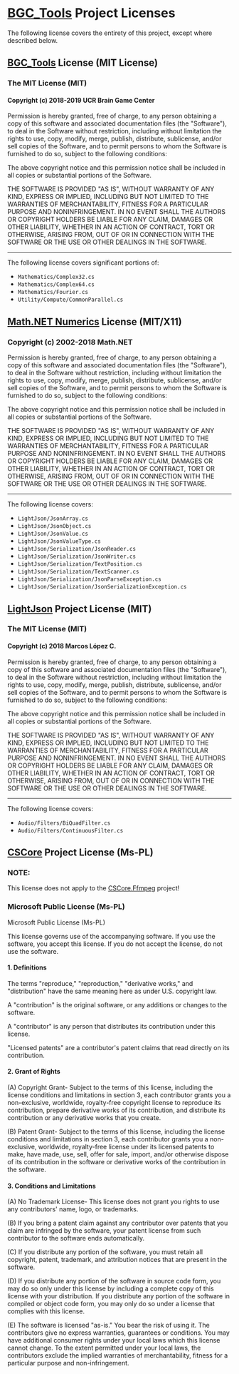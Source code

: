 # [BGC_Tools](https://github.com/UCRBrainGameCenter/BGC_Tools/) Project Licenses

The following license covers the entirety of this project, except where described below.

## [BGC_Tools](https://github.com/UCRBrainGameCenter/BGC_Tools/) License (MIT License)

### The MIT License (MIT)

#### Copyright (c) 2018-2019 UCR Brain Game Center

Permission is hereby granted, free of charge, to any person obtaining a copy
of this software and associated documentation files (the "Software"), to deal
in the Software without restriction, including without limitation the rights
to use, copy, modify, merge, publish, distribute, sublicense, and/or sell
copies of the Software, and to permit persons to whom the Software is
furnished to do so, subject to the following conditions:

The above copyright notice and this permission notice shall be included in all
copies or substantial portions of the Software.

THE SOFTWARE IS PROVIDED "AS IS", WITHOUT WARRANTY OF ANY KIND, EXPRESS OR
IMPLIED, INCLUDING BUT NOT LIMITED TO THE WARRANTIES OF MERCHANTABILITY,
FITNESS FOR A PARTICULAR PURPOSE AND NONINFRINGEMENT. IN NO EVENT SHALL THE
AUTHORS OR COPYRIGHT HOLDERS BE LIABLE FOR ANY CLAIM, DAMAGES OR OTHER
LIABILITY, WHETHER IN AN ACTION OF CONTRACT, TORT OR OTHERWISE, ARISING FROM,
OUT OF OR IN CONNECTION WITH THE SOFTWARE OR THE USE OR OTHER DEALINGS IN THE
SOFTWARE.

___

The following license covers significant portions of:

* `Mathematics/Complex32.cs`
* `Mathematics/Complex64.cs`
* `Mathematics/Fourier.cs`
* `Utility/Compute/CommonParallel.cs`

## [Math.NET Numerics](https://numerics.mathdotnet.com/) License (MIT/X11)

### Copyright (c) 2002-2018 Math<span></span>.NET

Permission is hereby granted, free of charge, to any person
obtaining a copy of this software and associated documentation
files (the "Software"), to deal in the Software without
restriction, including without limitation the rights to use,
copy, modify, merge, publish, distribute, sublicense, and/or sell
copies of the Software, and to permit persons to whom the
Software is furnished to do so, subject to the following
conditions:

The above copyright notice and this permission notice shall be
included in all copies or substantial portions of the Software.

THE SOFTWARE IS PROVIDED "AS IS", WITHOUT WARRANTY OF ANY KIND,
EXPRESS OR IMPLIED, INCLUDING BUT NOT LIMITED TO THE WARRANTIES
OF MERCHANTABILITY, FITNESS FOR A PARTICULAR PURPOSE AND
NONINFRINGEMENT. IN NO EVENT SHALL THE AUTHORS OR COPYRIGHT
HOLDERS BE LIABLE FOR ANY CLAIM, DAMAGES OR OTHER LIABILITY,
WHETHER IN AN ACTION OF CONTRACT, TORT OR OTHERWISE, ARISING
FROM, OUT OF OR IN CONNECTION WITH THE SOFTWARE OR THE USE OR
OTHER DEALINGS IN THE SOFTWARE.

___

The following license covers:

* `LightJson/JsonArray.cs`
* `LightJson/JsonObject.cs`
* `LightJson/JsonValue.cs`
* `LightJson/JsonValueType.cs`
* `LightJson/Serialization/JsonReader.cs`
* `LightJson/Serialization/JsonWriter.cs`
* `LightJson/Serialization/TextPosition.cs`
* `LightJson/Serialization/TextScanner.cs`
* `LightJson/Serialization/JsonParseException.cs`
* `LightJson/Serialization/JsonSerializationException.cs`

## [LightJson](https://github.com/MarcosLopezC/LightJson) Project License (MIT)

### The MIT License (MIT)

#### Copyright (c) 2018 Marcos López C.

Permission is hereby granted, free of charge, to any person obtaining a copy
of this software and associated documentation files (the "Software"), to deal
in the Software without restriction, including without limitation the rights
to use, copy, modify, merge, publish, distribute, sublicense, and/or sell
copies of the Software, and to permit persons to whom the Software is
furnished to do so, subject to the following conditions:

The above copyright notice and this permission notice shall be included in
all copies or substantial portions of the Software.

THE SOFTWARE IS PROVIDED "AS IS", WITHOUT WARRANTY OF ANY KIND, EXPRESS OR
IMPLIED, INCLUDING BUT NOT LIMITED TO THE WARRANTIES OF MERCHANTABILITY,
FITNESS FOR A PARTICULAR PURPOSE AND NONINFRINGEMENT. IN NO EVENT SHALL THE
AUTHORS OR COPYRIGHT HOLDERS BE LIABLE FOR ANY CLAIM, DAMAGES OR OTHER
LIABILITY, WHETHER IN AN ACTION OF CONTRACT, TORT OR OTHERWISE, ARISING FROM,
OUT OF OR IN CONNECTION WITH THE SOFTWARE OR THE USE OR OTHER DEALINGS IN
THE SOFTWARE.

___

The following license covers:

* `Audio/Filters/BiQuadFilter.cs`
* `Audio/Filters/ContinuousFilter.cs`

## [CSCore](https://github.com/filoe/cscore) Project License (Ms-PL)

### NOTE:

This license does not apply to the [CSCore.Ffmpeg](https://github.com/filoe/cscore/tree/master/CSCore.Ffmpeg) project!

### Microsoft Public License (Ms-PL)

Microsoft Public License (Ms-PL)

This license governs use of the accompanying software. If you use the software, you accept this license. If you do not accept the license, do not use the software.

#### 1. Definitions

The terms "reproduce," "reproduction," "derivative works," and "distribution" have the same meaning here as under U.S. copyright law.

A "contribution" is the original software, or any additions or changes to the software.

A "contributor" is any person that distributes its contribution under this license.

"Licensed patents" are a contributor's patent claims that read directly on its contribution.

#### 2. Grant of Rights

(A) Copyright Grant- Subject to the terms of this license, including the license conditions and limitations in section 3, each contributor grants you a non-exclusive, worldwide, royalty-free copyright license to reproduce its contribution, prepare derivative works of its contribution, and distribute its contribution or any derivative works that you create.

(B) Patent Grant- Subject to the terms of this license, including the license conditions and limitations in section 3, each contributor grants you a non-exclusive, worldwide, royalty-free license under its licensed patents to make, have made, use, sell, offer for sale, import, and/or otherwise dispose of its contribution in the software or derivative works of the contribution in the software.

#### 3. Conditions and Limitations

(A) No Trademark License- This license does not grant you rights to use any contributors' name, logo, or trademarks.

(B) If you bring a patent claim against any contributor over patents that you claim are infringed by the software, your patent license from such contributor to the software ends automatically.

(C) If you distribute any portion of the software, you must retain all copyright, patent, trademark, and attribution notices that are present in the software.

(D) If you distribute any portion of the software in source code form, you may do so only under this license by including a complete copy of this license with your distribution. If you distribute any portion of the software in compiled or object code form, you may only do so under a license that complies with this license.

(E) The software is licensed "as-is." You bear the risk of using it. The contributors give no express warranties, guarantees or conditions. You may have additional consumer rights under your local laws which this license cannot change. To the extent permitted under your local laws, the contributors exclude the implied warranties of merchantability, fitness for a particular purpose and non-infringement.